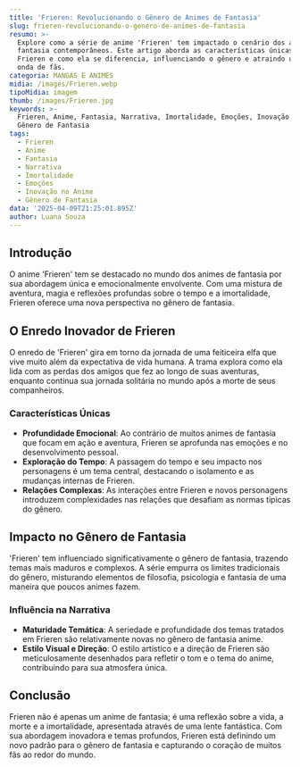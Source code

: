 ```yaml
---
title: 'Frieren: Revolucionando o Gênero de Animes de Fantasia'
slug: frieren-revolucionando-o-genero-de-animes-de-fantasia
resumo: >-
  Explore como a série de anime 'Frieren' tem impactado o cenário dos animes de
  fantasia contemporâneos. Este artigo aborda as características únicas de
  Frieren e como ela se diferencia, influenciando o gênero e atraindo uma nova
  onda de fãs.
categoria: MANGÁS E ANIMES
midia: /images/Frieren.webp
tipoMidia: imagem
thumb: /images/Frieren.jpg
keywords: >-
  Frieren, Anime, Fantasia, Narrativa, Imortalidade, Emoções, Inovação no Anime,
  Gênero de Fantasia
tags:
  - Frieren
  - Anime
  - Fantasia
  - Narrativa
  - Imortalidade
  - Emoções
  - Inovação no Anime
  - Gênero de Fantasia
data: '2025-04-09T21:25:01.895Z'
author: Luana Souza
---
```


## Introdução
O anime 'Frieren' tem se destacado no mundo dos animes de fantasia por sua abordagem única e emocionalmente envolvente. Com uma mistura de aventura, magia e reflexões profundas sobre o tempo e a imortalidade, Frieren oferece uma nova perspectiva no gênero de fantasia.

## O Enredo Inovador de Frieren
O enredo de 'Frieren' gira em torno da jornada de uma feiticeira elfa que vive muito além da expectativa de vida humana. A trama explora como ela lida com as perdas dos amigos que fez ao longo de suas aventuras, enquanto continua sua jornada solitária no mundo após a morte de seus companheiros.

### Características Únicas
- **Profundidade Emocional**: Ao contrário de muitos animes de fantasia que focam em ação e aventura, Frieren se aprofunda nas emoções e no desenvolvimento pessoal.
- **Exploração do Tempo**: A passagem do tempo e seu impacto nos personagens é um tema central, destacando o isolamento e as mudanças internas de Frieren.
- **Relações Complexas**: As interações entre Frieren e novos personagens introduzem complexidades nas relações que desafiam as normas típicas do gênero.

## Impacto no Gênero de Fantasia
'Frieren' tem influenciado significativamente o gênero de fantasia, trazendo temas mais maduros e complexos. A série empurra os limites tradicionais do gênero, misturando elementos de filosofia, psicologia e fantasia de uma maneira que poucos animes fazem.

### Influência na Narrativa
- **Maturidade Temática**: A seriedade e profundidade dos temas tratados em Frieren são relativamente novas no gênero de fantasia anime.
- **Estilo Visual e Direção**: O estilo artístico e a direção de Frieren são meticulosamente desenhados para refletir o tom e o tema do anime, contribuindo para sua atmosfera única.

## Conclusão
Frieren não é apenas um anime de fantasia; é uma reflexão sobre a vida, a morte e a imortalidade, apresentada através de uma lente fantástica. Com sua abordagem inovadora e temas profundos, Frieren está definindo um novo padrão para o gênero de fantasia e capturando o coração de muitos fãs ao redor do mundo.

